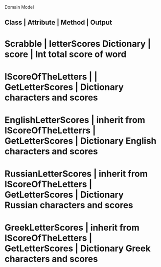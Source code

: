 ﻿Domain Model

Class                 | Attribute                                      | Method                   | Output
-------------------------------------------------------------------------------------------------------------------------------------------------------------
Scrabble              | letterScores Dictionary                        | score                    | Int total score of word
==============================================================================================================================================================
IScoreOfTheLetters    |                                                | GetLetterScores          | Dictionary characters and scores
==============================================================================================================================================================
EnglishLetterScores   | inherit from IScoreOfTheLetterrs               | GetLetterScores          | Dictionary English characters and scores
==============================================================================================================================================================
RussianLetterScores   | inherit from IScoreOfTheLetters                | GetLetterScores          | Dictionary Russian characters and scores
==============================================================================================================================================================
GreekLetterScores     | inherit from IScoreOfTheLetters                | GetLetterScores          | Dictionary Greek characters and scores
==============================================================================================================================================================
